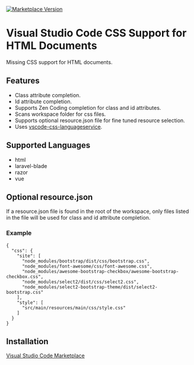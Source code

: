[![Marketplace Version](https://vsmarketplacebadge.apphb.com/version/ecmel.vscode-html-css.svg)](https://marketplace.visualstudio.com/items?itemName=ecmel.vscode-html-css)

# Visual Studio Code CSS Support for HTML Documents

Missing CSS support for HTML documents.

## Features

- Class attribute completion.
- Id attribute completion.
- Supports Zen Coding completion for class and id attributes.
- Scans workspace folder for css files.
- Supports optional resource.json file for fine tuned resource selection.
- Uses [vscode-css-languageservice](https://github.com/Microsoft/vscode-css-languageservice).

## Supported Languages

- html
- laravel-blade
- razor
- vue

## Optional resource.json

If a resource.json file is found in the root of the workspace, only files listed in the file will be used for class and id attribute completion.

### Example

```
{
  "css": {
    "site": [
      "node_modules/bootstrap/dist/css/bootstrap.css",
      "node_modules/font-awesome/css/font-awesome.css",
      "node_modules/awesome-bootstrap-checkbox/awesome-bootstrap-checkbox.css",
      "node_modules/select2/dist/css/select2.css",
      "node_modules/select2-bootstrap-theme/dist/select2-bootstrap.css"
    ],
    "style": [
      "src/main/resources/main/css/style.css"
    ]
  }
}
```

## Installation

[Visual Studio Code Marketplace](https://marketplace.visualstudio.com/items?itemName=ecmel.vscode-html-css)
